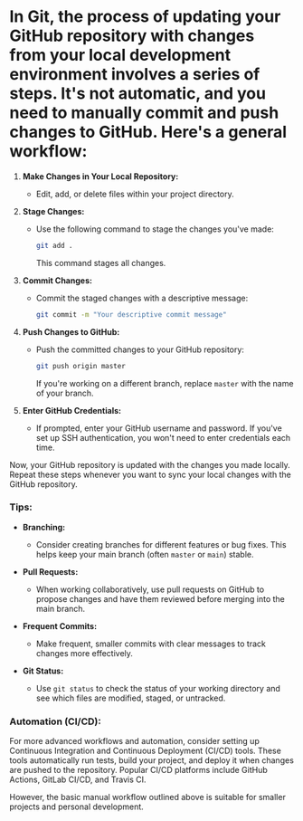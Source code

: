 # In Git, the process of updating your GitHub repository with changes from your local development environment involves a series of steps. It's not automatic, and you need to manually commit and push changes to GitHub. Here's a general workflow:

1. **Make Changes in Your Local Repository:**
   - Edit, add, or delete files within your project directory.

2. **Stage Changes:**
   - Use the following command to stage the changes you've made:
     ```bash
     git add .
     ```
     This command stages all changes.

3. **Commit Changes:**
   - Commit the staged changes with a descriptive message:
     ```bash
     git commit -m "Your descriptive commit message"
     ```

4. **Push Changes to GitHub:**
   - Push the committed changes to your GitHub repository:
     ```bash
     git push origin master
     ```
     If you're working on a different branch, replace `master` with the name of your branch.

5. **Enter GitHub Credentials:**
   - If prompted, enter your GitHub username and password. If you've set up SSH authentication, you won't need to enter credentials each time.

Now, your GitHub repository is updated with the changes you made locally. Repeat these steps whenever you want to sync your local changes with the GitHub repository.

### Tips:

- **Branching:**
  - Consider creating branches for different features or bug fixes. This helps keep your main branch (often `master` or `main`) stable.

- **Pull Requests:**
  - When working collaboratively, use pull requests on GitHub to propose changes and have them reviewed before merging into the main branch.

- **Frequent Commits:**
  - Make frequent, smaller commits with clear messages to track changes more effectively.

- **Git Status:**
  - Use `git status` to check the status of your working directory and see which files are modified, staged, or untracked.

### Automation (CI/CD):

For more advanced workflows and automation, consider setting up Continuous Integration and Continuous Deployment (CI/CD) tools. These tools automatically run tests, build your project, and deploy it when changes are pushed to the repository. Popular CI/CD platforms include GitHub Actions, GitLab CI/CD, and Travis CI.

However, the basic manual workflow outlined above is suitable for smaller projects and personal development.
